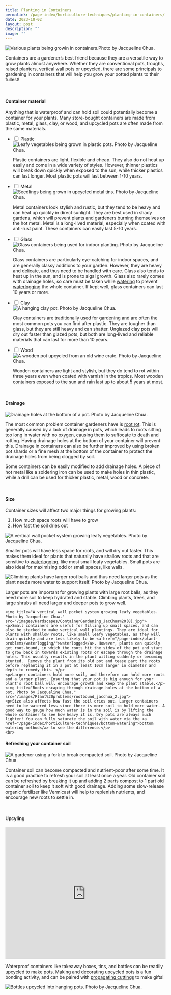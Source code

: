 ```yaml
---
title: Planting in Containers
permalink: /page-index/horticulture-techniques/planting-in-containers/
date: 2023-10-02
layout: post
description: ""
image: ""
---
```

<section>
	<img title="Various plants being growin in containers.Photo by Jacqueline Chua." src="/images/Hardscapes/ContainerGardening_JacChua%20(21).jpg">
	<p>Containers are a gardener’s best friend because they are a versatile way to grow plants almost anywhere. Whether they are conventional pots, troughs, raised planters, vertical wall pots or upcycled, there are some principals to gardening in containers that will help you grow your potted plants to their fullest!</p>
	<br>
</section>

<section>
	<h4>Container material</h4>
	<p>Anything that is waterproof and can hold soil could potentially become a container for your plants. Many store-bought containers are made from plastic, metal, glass, clay, or wood, and upcycled pots are often made from the same materials.</p>
	<ul class="jekyllcodex_accordion">
		<li><input type="checkbox" id="accordion1">
		<label for="accordion1">Plastic</label><div>
			<img title="Leafy vegetables being grown in plastic pots. Photo by Jacqueline Chua." src="/images/Hardscapes/ContainerGardening_JacChua%20(13).jpg">
			<p>Plastic containers are light, flexible and cheap. They also do not heat up easily and come in a wide variety of styles. However, thinner plastics will break down quickly when exposed to the sun, while thicker plastics can last longer. Most plastic pots will last between 1-10 years.</p>
		</div></li>
		<li><input type="checkbox" id="accordion2">
		<label for="accordion2">Metal</label><div>
			<img title="Seedlings being grown in upcycled metal tins. Photo by Jacqueline Chua." src="/images/Hardscapes/Upcycling_JacChua%20(2).jpg">
			<p>Metal containers look stylish and rustic, but they tend to be heavy and can heat up quickly in direct sunlight. They are best used in shady gardens, which will prevent plants and gardeners burning themselves on the hot metal. Metal is a long-lived material, especially when coated with anti-rust paint. These containers can easily last 5-10 years.</p>
		</div></li>
		<li><input type="checkbox" id="accordion3">
		<label for="accordion3">Glass</label><div>
			<img title="Glass containers being used for indoor planting. Photo by Jacqueline Chua." src="/images/Hardscapes/Growlight_JacChua%20(1).jpg">
			<p>Glass containers are particularly eye-catching for indoor spaces, and are generally classy additions to your garden. However, they are heavy and delicate, and thus need to be handled with care. Glass also tends to heat up in the sun, and is prone to algal growth. Glass also rarely comes with drainage holes, so care must be taken while <a href="/page-index/horticulture-techniques/watering/">watering</a> to prevent <a href="/page-index/plant-problems/root-rot/">waterlogging</a> the whole container. If kept well, glass containers can last 10 years or more.</p>
		</div></li>
		<li><input type="checkbox" id="accordion4">
		<label for="accordion4">Clay</label><div>
			<img title="A hanging clay pot. Photo by Jacqueline Chua." src="/images/Hardscapes/ContainerGardening_JacChua%20(20).jpg">
			<p>Clay containers are traditionally used for gardening and are often the most common pots you can find after plastic. They are tougher than glass, but they are still heavy and can shatter. Unglazed clay pots will dry out faster than glazed pots, but both are long-lived and reliable materials that can last for more than 10 years.</p> 
				</div></li>
		<li><input type="checkbox" id="accordion5">
		<label for="accordion5">Wood</label><div>	
			<img title="A wooden pot upcycled from an old wine crate. Photo by Jacqueline Chua." src="/images/Hardscapes/ContainerGardening_JacChua%20(11).jpg">
<p>Wooden containers are light and stylish, but they do tend to rot within three years even when coated with varnish in the tropics. Most wooden containers exposed to the sun and rain last up to about 5 years at most.</p>
		</div></li>
	</ul>
	<br>


<section>
	<h4>Drainage</h4>
	<img title="Drainage holes at the bottom of a pot. Photo by Jacqueline Chua." src="/images/Hardscapes/drainageholes_jacchua.jpg">
	<p>The most common problem container gardeners have is <a href="/page-index/plant-problems/root-rot">root rot</a>. This is generally caused by a lack of drainage in pots, which leads to roots sitting too long in water with no oxygen, causing them to suffocate to death and rotting.   
Having drainage holes at the bottom of your container will prevent this. Drainage in containers can also be further improved by using broken pot shards or a fine mesh at the bottom of the container to protect the drainage holes from being clogged by soil.</p>
	<p>Some containers can be easily modified to add drainage holes. A piece of hot metal like a soldering iron can be used to make holes in thin plastic, while a drill can be used for thicker plastic, metal, wood or concrete.</p>
	<br>
</section>

<section>
	<h4>Size</h4>
	<p>Container sizes will affect two major things for growing plants:</p>
	<ol>
		<li>How much space roots will have to grow</li>
		<li>How fast the soil dries out</li>
		</ol>
		<img title="A vertical wall pocket system growing leafy vegetables. Photo by Jacqueline Chua." src="/images/Hardscapes/ContainerGardening_JacChua%20(8).jpg">
	<p>Smaller pots will have less space for roots, and will dry out faster. This makes them ideal for plants that naturally have shallow roots and that are sensitive to <a href="/page-index/plant-problems/waterlogging/">waterlogging</a>, like most small leafy vegetables. Small pots are also ideal for maximising odd or small spaces, like walls.</p> 
	<img title="Climbing plants have larger root balls and thus need larger pots as the plant needs more water to support itself. Photo by Jacqueline Chua." src="/images/Hardscapes/Trellis_JacChua.jpg">
	<p>Larger pots are important for growing plants with large root balls, as they need more soil to keep hydrated and stable. Climbing plants, trees, and large shrubs all need larger and deeper pots to grow well. </p>
	
			
	<img title="A vertical wall pocket system growing leafy vegetables. Photo by Jacqueline Chua." src="/images/Hardscapes/ContainerGardening_JacChua%20(8).jpg">
	<p>Small containers are useful for filling up small spaces, and can also be stacked to make vertical wall plantings. They are ideal for plants with shallow roots, like small leafy vegetables, as they will drain quickly and are less likely to be <a href="/page-index/plant-problems/waterlogging/">waterlogged</a>. However, plants can quickly get root-bound, in which the roots hit the sides of the pot and start to grow back in towards existing roots or escape through the drainage holes. This usually results in the plant wilting suddenly or becoming stunted.  Remove the plant from its old pot and tease part the roots before replanting it in a pot at least 10cm larger in diameter and depth to remedy this. </p>
	<p>Larger containers hold more soil, and therefore can hold more roots and a larger plant. Ensuring that your pot is big enough for your plant’s root ball will encourage growth and keep the plant stable.</p>
	<img title="Roots escaping through drainage holes at the bottom of a pot. Photo by Jacqueline Chua." src="/images/Plant%20problems/rootbound_jacchua_2.jpg">
	<p>Size also affects how fast the soil dries out. Larger containers need to be watered less since there is more soil to hold more water. A good way to gauge how much water is in the soil is by lifting the whole container to see how heavy it is. Dry pots are always much lighter! You can fully saturate the soil with water via the <a href="/page-index/horticulture-techniques/bottom-watering">bottom watering method</a> to see the difference.</p>
	<br>
</section>
	
<section>
	<h4>Refreshing your container soil</h4>
	<img title="A gardener using a fork to break compacted soil. Photo by Jacqueline Chua." src="/images/Horti%20techniques/Soil_Breaking_JacChua.jpg">
	<p>Container soil can become compacted and nutrient-poor after some time. It is a good practice to refresh your soil at least once a year. Old container soil can be refreshed by breaking it up and adding 2 parts compost to 1 part old container soil to keep it soft with good drainage. Adding some slow-release organic fertilizer like Vermicast will help to replenish nutrients, and encourage new roots to settle in.</p>
</section>
	<br>
	<section>
		<h4>Upcyling</h4>
<iframe width="100%" height="415" src="https://www.youtube.com/embed/pVZePRlmgio?si=4tAeloA2jB9yGgWo" title="YouTube video player" frameborder="0" allow="accelerometer; autoplay; clipboard-write; encrypted-media; gyroscope; picture-in-picture; web-share" allowfullscreen=""></iframe>	<br>
<p>Waterproof containers like takeaway boxes, tins, and bottles can be readily upcycled to make pots. Making and decorating upcycled pots is a fun bonding activity, and can be paired with <a href="/page-index/horticulture-techniques/propagating-by-cuttings/">propagating cuttings</a> to make gifts!</p>
		<img title="Bottles upcycled into hanging pots. Photo by Jacqueline Chua." src="/images/Hardscapes/Upcycling_JacChua%20(17).jpg"></section></section>